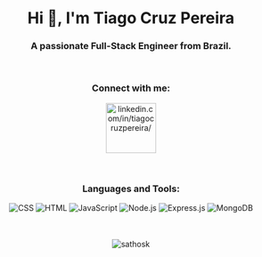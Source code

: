 <h1 align="center">Hi 👋, I'm Tiago Cruz Pereira</h1>
<h3 align="center">A passionate Full-Stack Engineer from Brazil.</h3>
<br>

<h3 align="center">Connect with me:</h3>

<p align="center">
  <a href="https://linkedin.com/in/tiagocruzpereira/" target=”_blank”>
    <img align="center" style="width: 90px" src="https://img.shields.io/badge/LinkedIn-0077B5?style=plastic&logo=linkedin&logoColor=white" alt="linkedin.com/in/tiagocruzpereira/">
  </a>
</p>
<br>
<h3 align="center">Languages and Tools:</h3>

<div align="center" style="display: inline_block" >
  <img aling="center" alt= "CSS" src="https://img.shields.io/badge/CSS3-1572B6?style=for-the-badge&logo=css3&logoColor=white">
  <img aling="center" alt= "HTML" src="https://img.shields.io/badge/HTML5-E34F26?style=for-the-badge&logo=html5&logoColor=white">
  <img aling="center" alt= "JavaScript" src="https://img.shields.io/badge/JavaScript-F7DF1E?style=for-the-badge&logo=javascript&logoColor=black">
  <img aling="center" alt= "Node.js" src="https://img.shields.io/badge/Node.js-43853D?style=for-the-badge&logo=node.js&logoColor=white">
  <img aling="center" alt= "Express.js" src="https://img.shields.io/badge/Express.js-404D59?style=for-the-badge">
  <img aling="center" alt= "MongoDB" src="https://img.shields.io/badge/mongodb-0b4a21?style=for-the-badge&logo=mongodb&logoColor=default">
</div>
<br><br>

<p align="center"><img align="center" src="https://github-readme-streak-stats.herokuapp.com/?user=sathosk&theme=highcontrast" alt="sathosk" /></p>
